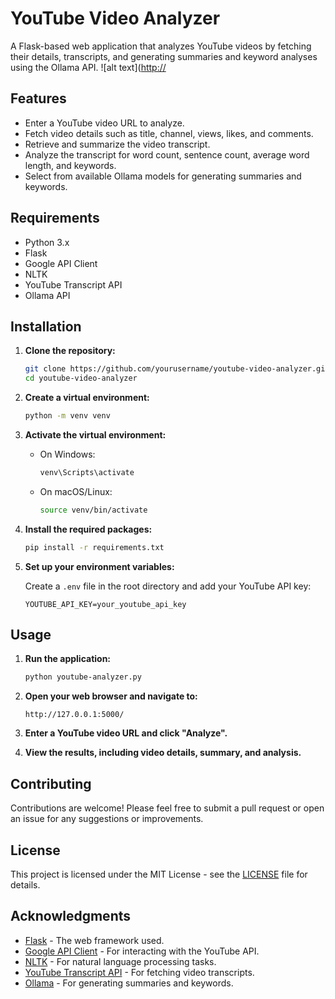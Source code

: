 # YouTube Video Analyzer

A Flask-based web application that analyzes YouTube videos by fetching their details, transcripts, and generating summaries and keyword analyses using the Ollama API.
![alt text]([http://](https://github.com/kenobicjj/youtubeanalystAPI/tree/main/YoutubeAPI-class.png)

## Features

- Enter a YouTube video URL to analyze.
- Fetch video details such as title, channel, views, likes, and comments.
- Retrieve and summarize the video transcript.
- Analyze the transcript for word count, sentence count, average word length, and keywords.
- Select from available Ollama models for generating summaries and keywords.

## Requirements

- Python 3.x
- Flask
- Google API Client
- NLTK
- YouTube Transcript API
- Ollama API

## Installation

1. **Clone the repository:**

   ```bash
   git clone https://github.com/yourusername/youtube-video-analyzer.git
   cd youtube-video-analyzer
   ```

2. **Create a virtual environment:**

   ```bash
   python -m venv venv
   ```

3. **Activate the virtual environment:**

   - On Windows:
     ```bash
     venv\Scripts\activate
     ```
   - On macOS/Linux:
     ```bash
     source venv/bin/activate
     ```

4. **Install the required packages:**

   ```bash
   pip install -r requirements.txt
   ```

5. **Set up your environment variables:**

   Create a `.env` file in the root directory and add your YouTube API key:

   ```plaintext
   YOUTUBE_API_KEY=your_youtube_api_key
   ```

## Usage

1. **Run the application:**

   ```bash
   python youtube-analyzer.py
   ```

2. **Open your web browser and navigate to:**

   ```
   http://127.0.0.1:5000/
   ```

3. **Enter a YouTube video URL and click "Analyze".**

4. **View the results, including video details, summary, and analysis.**

## Contributing

Contributions are welcome! Please feel free to submit a pull request or open an issue for any suggestions or improvements.

## License

This project is licensed under the MIT License - see the [LICENSE](LICENSE) file for details.

## Acknowledgments

- [Flask](https://flask.palletsprojects.com/) - The web framework used.
- [Google API Client](https://github.com/googleapis/google-api-python-client) - For interacting with the YouTube API.
- [NLTK](https://www.nltk.org/) - For natural language processing tasks.
- [YouTube Transcript API](https://github.com/jdepoix/youtube-transcript-api) - For fetching video transcripts.
- [Ollama](https://ollama.com/) - For generating summaries and keywords.
